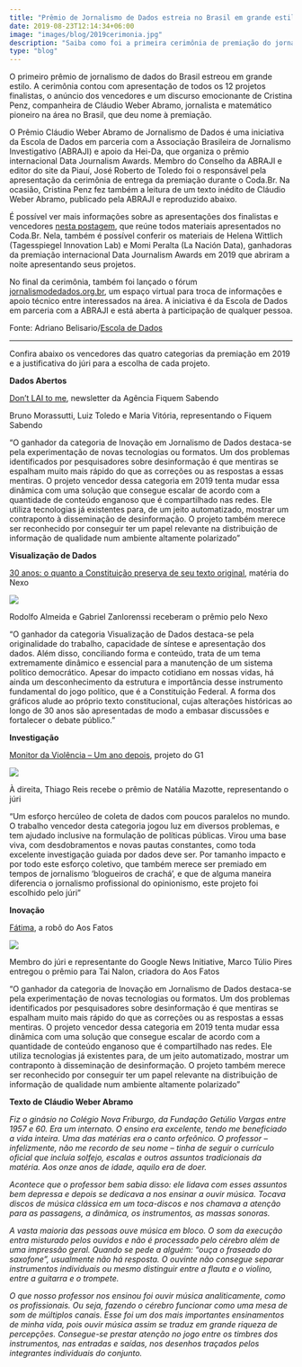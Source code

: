```yaml
---
title: "Prêmio de Jornalismo de Dados estreia no Brasil em grande estilo"
date: 2019-08-23T12:14:34+06:00
image: "images/blog/2019cerimonia.jpg"
description: "Saiba como foi a primeira cerimônia de premiação do jornalismo de dados no Brasil."
type: "blog"
---
```


O primeiro prêmio de jornalismo de dados do Brasil estreou em grande estilo. A cerimônia contou com apresentação de todos os 12 projetos finalistas, o anúncio dos vencedores e um discurso emocionante de Cristina Penz, companheira de Cláudio Weber Abramo, jornalista e matemático pioneiro na área no Brasil, que deu nome à premiação.

O Prêmio Cláudio Weber Abramo de Jornalismo de Dados é uma iniciativa da Escola de Dados em parceria com a Associação Brasileira de Jornalismo Investigativo (ABRAJI) e apoio da Hei-Da, que organiza o prêmio internacional Data Journalism Awards. Membro do Conselho da ABRAJI e editor do site da Piauí, José Roberto de Toledo foi o responsável pela apresentação da cerimônia de entrega da premiação durante o Coda.Br. Na ocasião, Cristina Penz fez também a leitura de um texto inédito de Cláudio Weber Abramo, publicado pela ABRAJI e reproduzido abaixo.

É possível ver mais informações sobre as apresentações dos finalistas e vencedores [nesta postagem](https://escoladedados.org/2019/11/confira-50-apresentacoes-do-coda-br-2019/), que reúne todos materiais apresentados no Coda.Br. Nela, também é possível conferir os materiais de Helena Wittlich (Tagesspiegel Innovation Lab) e Momi Peralta (La Nación Data), ganhadoras da premiação internacional Data Journalism Awards em 2019 que abriram a noite apresentando seus projetos.

No final da cerimônia, também foi lançado o fórum [jornalismodedados.org.br](https://forum.ornalismodedados.org.br/), um espaço virtual para troca de informações e apoio técnico entre interessados na área. A iniciativa é da Escola de Dados em parceria com a ABRAJI e está aberta à participação de qualquer pessoa.  

Fonte: Adriano Belisario/[Escola de Dados](https://escoladedados.org/premio-de-jornalismo-de-dados-estreia-no-brasil-em-grande-estilo/)

---

Confira abaixo os vencedores das quatro categorias da premiação em 2019 e a justificativa do júri para a escolha de cada projeto.

**Dados Abertos**

[Don’t LAI to me](https://fiquemsabendo.com.br/transparencia/newsletter-dont-lai-to-me/), newsletter da Agência Fiquem Sabendo

Bruno Morassutti, Luiz Toledo e Maria Vitória, representando o Fiquem Sabendo

“O ganhador da categoria de Inovação em Jornalismo de Dados destaca-se pela experimentação de novas tecnologias ou formatos. Um dos problemas identificados por pesquisadores sobre desinformação é que mentiras se espalham muito mais rápido do que as correções ou as respostas a essas mentiras. O projeto vencedor dessa categoria em 2019 tenta mudar essa dinâmica com uma solução que consegue escalar de acordo com a quantidade de conteúdo enganoso que é compartilhado nas redes. Ele utiliza tecnologias já existentes para, de um jeito automatizado, mostrar um contraponto à disseminação de desinformação. O projeto também merece ser reconhecido por conseguir ter um papel relevante na distribuição de informação de qualidade num ambiente altamente polarizado”

**Visualização de Dados**

[30 anos: o quanto a Constituição preserva de seu texto original](https://www.nexojornal.com.br/grafico/2018/10/05/30-anos-o-quanto-a-Constitui%C3%A7%C3%A3o-preserva-de-seu-texto-original), matéria do Nexo

![](https://escoladedados.org/wp-content/uploads/2019/11/27112019_PF_ESCOLADEDADOS_CODABR19_23.11.2019_10-1-1024x683.jpg)

Rodolfo Almeida e Gabriel Zanlorenssi receberam o prêmio pelo Nexo

“O ganhador da categoria Visualização de Dados destaca-se pela originalidade do trabalho, capacidade de síntese e apresentação dos dados. Além disso, conciliando forma e conteúdo, trata de um tema extremamente dinâmico e essencial para a manutenção de um sistema político democrático. Apesar do impacto cotidiano em nossas vidas, há ainda um desconhecimento da estrutura e importância desse instrumento fundamental do jogo político, que é a Constituição Federal. A forma dos gráficos alude ao próprio texto constitucional, cujas alterações históricas ao longo de 30 anos são apresentadas de modo a embasar discussões e fortalecer o debate público.”

**Investigação**

[Monitor da Violência – Um ano depois](https://g1.globo.com/monitor-da-violencia/noticia/2018/09/05/monitor-da-violencia-um-ano-depois-apenas-2-dos-casos-de-morte-violenta-tem-condenados-pelos-crimes.ghtml), projeto do G1

![](https://escoladedados.org/wp-content/uploads/2019/11/27112019_PF_ESCOLADEDADOS_CODABR19_23.11.2019_12-1024x683.jpg)

À direita, Thiago Reis recebe o prêmio de Natália Mazotte, representando o júri

“Um esforço hercúleo de coleta de dados com poucos paralelos no mundo. O trabalho vencedor desta categoria jogou luz em diversos problemas, e tem ajudado inclusive na formulação de políticas públicas. Virou uma base viva, com desdobramentos e novas pautas constantes, como toda excelente investigação guiada por dados deve ser. Por tamanho impacto e por todo este esforço coletivo, que também merece ser premiado em tempos de jornalismo ‘blogueiros de crachá’, e que de alguma maneira diferencia o jornalismo profissional do opinionismo, este projeto foi escolhido pelo júri”

**Inovação**

[Fátima](https://twitter.com/fatimabot), a robô do Aos Fatos

![](https://escoladedados.org/wp-content/uploads/2019/11/27112019_PF_ESCOLADEDADOS_CODABR19_23.11.2019_11-1024x683.jpg)

Membro do júri e representante do Google News Initiative, Marco Túlio Pires entregou o prêmio para Tai Nalon, criadora do Aos Fatos

“O ganhador da categoria de Inovação em Jornalismo de Dados destaca-se pela experimentação de novas tecnologias ou formatos. Um dos problemas identificados por pesquisadores sobre desinformação é que mentiras se espalham muito mais rápido do que as correções ou as respostas a essas mentiras. O projeto vencedor dessa categoria em 2019 tenta mudar essa dinâmica com uma solução que consegue escalar de acordo com a quantidade de conteúdo enganoso que é compartilhado nas redes. Ele utiliza tecnologias já existentes para, de um jeito automatizado, mostrar um contraponto à disseminação de desinformação. O projeto também merece ser reconhecido por conseguir ter um papel relevante na distribuição de informação de qualidade num ambiente altamente polarizado”

**Texto de Cláudio Weber Abramo**

_Fiz o ginásio no Colégio Nova Friburgo, da Fundação Getúlio Vargas entre 1957 e 60. Era um internato. O ensino era excelente, tendo me beneficiado a vida inteira. Uma das matérias era o canto orfeônico. O professor – infelizmente, não me recordo de seu nome – tinha de seguir o currículo oficial que incluía solfejo, escalas e outros assuntos tradicionais da matéria. Aos onze anos de idade, aquilo era de doer._

_Acontece que o professor bem sabia disso: ele lidava com esses assuntos bem depressa e depois se dedicava a nos ensinar a ouvir música. Tocava discos de música clássica em um toca-discos e nos chamava a atenção para as passagens, a dinâmica, os instrumentos, as massas sonoras._

_A vasta maioria das pessoas ouve música em bloco. O som da execução entra misturado pelos ouvidos e não é processado pelo cérebro além de uma impressão geral. Quando se pede a alguém: “ouça o fraseado do saxofone”, usualmente não há resposta. O ouvinte não consegue separar instrumentos individuais ou mesmo distinguir entre a flauta e o violino, entre a guitarra e o trompete._

_O que nosso professor nos ensinou foi ouvir música analiticamente, como os profissionais. Ou seja, fazendo o cérebro funcionar como uma mesa de som de múltiplos canais. Esse foi um dos mais importantes ensinamentos de minha vida, pois ouvir música assim se traduz em grande riqueza de percepções. Consegue-se prestar atenção no jogo entre os timbres dos instrumentos, nas entradas e saídas, nos desenhos traçados pelos integrantes individuais do conjunto._


